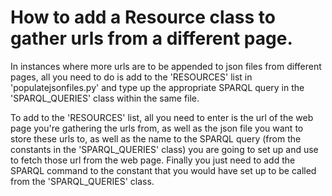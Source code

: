 # How to add a Resource class to gather urls from a different page.

In instances where more urls are to be appended to json files from different
pages, all you need to do is add to the 'RESOURCES' list in 'populatejsonfiles.py'
and type up the appropriate SPARQL query in the 'SPARQL_QUERIES' class 
within the same file.

To add to the 'RESOURCES' list, all you need to enter is the url of the web 
page you're gathering the urls from, as well as the json file you want to 
store these urls to, as well as the name to the SPARQL query (from the 
constants in the 'SPARQL_QUERIES' class) you are going to set up and use to
fetch those url from the web page. Finally you just need to add the SPARQL 
command to the constant that you would have set up to be called from the 
'SPARQL_QUERIES' class.